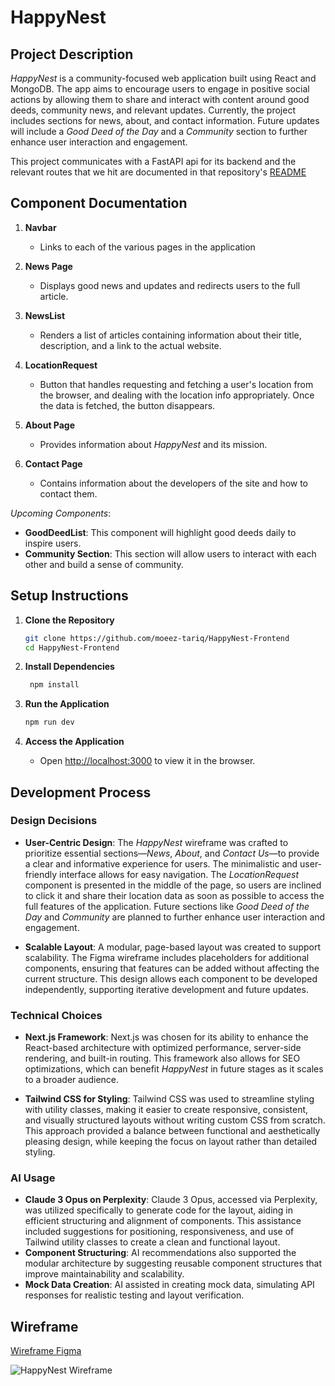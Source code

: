 # HappyNest

## Project Description

*HappyNest* is a community-focused web application built using React and MongoDB. The app aims to encourage users to engage in positive social actions by allowing them to share and interact with content around good deeds, community news, and relevant updates. Currently, the project includes sections for news, about, and contact information. Future updates will include a *Good Deed of the Day* and a *Community* section to further enhance user interaction and engagement.

This project communicates with a FastAPI api for its backend and the relevant routes that we hit are documented in that repository's [README](https://github.com/moeez-tariq/HappyNest)

## Component Documentation

1. **Navbar**
   - Links to each of the various pages in the application
   
2. **News Page**
   - Displays good news and updates and redirects users to the full article.

3. **NewsList**
   - Renders a list of articles containing information about their title, description, and a link to the actual website.

4. **LocationRequest**
   - Button that handles requesting and fetching a user's location from the browser, and dealing with the location info appropriately. Once the data is fetched, the button disappears.

5. **About Page**
   - Provides information about *HappyNest* and its mission.

6. **Contact Page**
   - Contains information about the developers of the site and how to contact them.

*Upcoming Components*:
   - **GoodDeedList**: This component will highlight good deeds daily to inspire users.
   - **Community Section**: This section will allow users to interact with each other and build a sense of community. 

## Setup Instructions

1. **Clone the Repository**
   ```bash
   git clone https://github.com/moeez-tariq/HappyNest-Frontend
   cd HappyNest-Frontend
   ```

2. **Install Dependencies**
   ```bash
    npm install
    ```

3. **Run the Application**
    ```bash
    npm run dev
    ```

4. **Access the Application**
    - Open [http://localhost:3000](http://localhost:3000) to view it in the browser.

## Development Process

### Design Decisions

- **User-Centric Design**: The *HappyNest* wireframe was crafted to prioritize essential sections—*News*, *About*, and *Contact Us*—to provide a clear and informative experience for users. The minimalistic and user-friendly interface allows for easy navigation. The *LocationRequest* component is presented in the middle of the page, so users are inclined to click it and share their location data as soon as possible to access the full features of the application. Future sections like *Good Deed of the Day* and *Community* are planned to further enhance user interaction and engagement.

- **Scalable Layout**: A modular, page-based layout was created to support scalability. The Figma wireframe includes placeholders for additional components, ensuring that features can be added without affecting the current structure. This design allows each component to be developed independently, supporting iterative development and future updates.

### Technical Choices

- **Next.js Framework**: Next.js was chosen for its ability to enhance the React-based architecture with optimized performance, server-side rendering, and built-in routing. This framework also allows for SEO optimizations, which can benefit *HappyNest* in future stages as it scales to a broader audience.

- **Tailwind CSS for Styling**: Tailwind CSS was used to streamline styling with utility classes, making it easier to create responsive, consistent, and visually structured layouts without writing custom CSS from scratch. This approach provided a balance between functional and aesthetically pleasing design, while keeping the focus on layout rather than detailed styling.

### AI Usage

- **Claude 3 Opus on Perplexity**: Claude 3 Opus, accessed via Perplexity, was utilized specifically to generate code for the layout, aiding in efficient structuring and alignment of components. This assistance included suggestions for positioning, responsiveness, and use of Tailwind utility classes to create a clean and functional layout. 
- **Component Structuring**: AI recommendations also supported the modular architecture by suggesting reusable component structures that improve maintainability and scalability.
- **Mock Data Creation**: AI assisted in creating mock data, simulating API responses for realistic testing and layout verification.

## Wireframe
[Wireframe Figma](https://www.figma.com/board/xB3yScVV0C7HwKwjxudB1r/HappyNest-Frontend?node-id=0-1&t=iHWp1yUGLsD4MQ0U-1)

![HappyNest Wireframe](./WireFrame.png)
